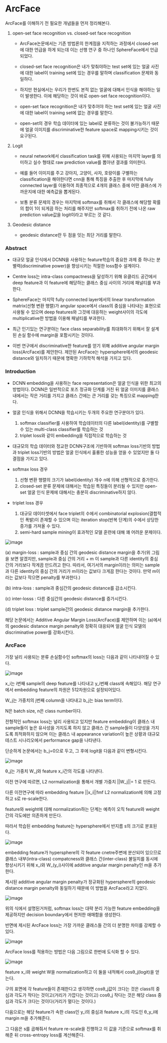# ArcFace

ArcFace를 이해하기 전 필요한 개념들을 먼저 정리해본다.

1) open-set face recognition vs. closed-set face recognition

    - ArcFace논문에서는 기존 방법론의 한계점을 지적하는 과정에서 closed-set에 대한 언급을 하게 되는데 이는 선행 연구 중 하나인 SphereFace에서 언급되었다.

    - closed-set face recognition은 내가 맞춰야하는 test set에 있는 얼굴 사진에 대한 label이 training set에 있는 경우를 말하며 classification 문제와 동일하다.

    - 하지만 현실에서는 우리가 한번도 본적 없는 얼굴에 대해서 인식을 해야하는 일이 발생한다. 이에 해당하는 것이 바로 open-set face recognition이다.

    - open-set face recognition은 내가 맞추어야 하는 test set에 있는 얼굴 사진에 대한 label이 training set에 없는 경우를 말한다.

    - open-set의 경우 학습 데이터에 있는 label로 분류하는 것이 불가능하기 때문에 얼굴 이미지를 discriminative한 feature space로 mapping시키는 것이 요구된다.


2) Logit

    - neural network에서 classification task를 위해 사용되는 마지막 layer를 의미하고 실수 형태로 raw prediction value를 뽑아낸 결과를 의미한다.

    - 예를 들어 이미지를 주고 강아지, 고양이, 사자, 호랑이를 구별하는 classification을 해야한다면 cnn을 통해 특징을 추출한 후 마지막에 fully connected layer를 이용하여 최종적으로 4개의 클래스 중에 어떤 클래스에 가까운지에 대한 예측값을 뽑게된다.

    - 보통 분류 문제의 경우는 마지막에 softmax를 취해서 각 클래스에 해당할 확률의 합이 1이 되게끔 하는 처리를 해주지만 softmax를 취하기 전에 나온 raw prediction value값을 logit이라고 부르는 것 같다.


3) Geodesic distance

    - geodesic distance란 두 점을 잇는 최단 거리를 말한다.

### Abstract

- 대규모 얼굴 인식에서 DCNN을 사용하는 feature학습의 중요한 과제 중 하나는 분별력(discriminative power)을 향상시키는 적절한 loss함수 설계이다.

- Centre loss는 intra-class compactness을 달성하기 위해 유클리드 공간에서 deep feature과 이 feature에 해당하는 클래스 중심 사이의 거리에 패널티를 부과한다. 

- SphereFace는 마지막 fully connected layer에서의 linear transformation matrix(선형 변환 행렬)가 angular space에서 class의 중심을 나타내는 표현으로 사용될 수 있으며 deep features와 그것에 대응하는 weight사이의 각도에 multiplicative한 방법을 이용해 패널티를 부과한다.

- 최근 인기있는 연구분야는 face class separability를 최대화하기 위해서 잘 설계된 손실 함수에 margin을 포함시키는 것이다. 

- 이번 연구에서 discriminative한 feature를 얻기 위해 additive angular margin loss(ArcFace)를 제안한다. 제안된 ArcFace는 hypersphere에서의 geodesic distance와 일치하기 때문에 명확한 기하학적 해석을 가지고 있다.


### Introduction

- DCNN embedding을 사용하는 face representation은 얼굴 인식을 위한 최고의 방법이다. DCNN은 일반적으로 포즈 정규화 단계를 거친 뒤 얼굴 이미지를 클래스 내에서는 작은 거리를 가지고 클래스 간에는 큰 거리를 갖는 특징으로 mapping한다.

- 얼굴 인식을 위해서 DCNN을 학습시키는 두개의 주요한 연구분야가 있다. 

  1. softmax classifier를 사용하여 학습데이터의 다른 label(identity)를 구별할 수 있는 multi-class classifier를 학습하는 것
  2. triplet loss와 같이 embedding을 직접적으로 학습하는 것

- 대규모의 학습 데이터와 정교한 DCNN구조에 기반하여 softmax loss기반의 방법과 triplet loss기반의 방법은 얼굴 인식에서 훌륭한 성능을 얻을 수 있었지만 둘 다 결점을 가지고 있다.

- softmax loss 경우
  
  1. 선형 변환 행렬의 크기가 label(identity) 개수 n에 의해 선형적으로 증가한다.
  2.  closed-set 분류 문제에 대해서는 학습된 특징들이 분리될 수 있지만 open-set 얼굴 인식 문제에 대해서는 충분히 discriminative하지 않다.

- triplet loss 경우

  1. 대규모 데이터셋에서 face triplet의 수에서 combinatorial explosion(결합적인 폭발)이 존재할 수 있으며 이는 iteration stop(반복 단계)의 수에서 상당한 증가를 가져올 수 있다.
  2. semi-hard sample mining이 효과적인 모델 훈련에 대해 꽤 어려운 문제이다.


![image](https://user-images.githubusercontent.com/66320010/162738357-212e0981-da8c-4491-ba98-c3fddd84e631.png)

(a) margin-loss : sample과 중심 간의 geodesic distance margin을 추가(위 그림을 보면 알겠지만, sample과 중심 간의 거리 + m 이 sample과 다른 identity의 중심 간의 거리보다 작게끔 만드려고 한다. 따라서, 여기서의 margin이라는 의미는 sample과 다른 identity의 중심 간의 거리가 m이라는 값보다 크게끔 한다는 것이다. 만약 m이라는 값보다 작으면 penalty를 부과한다.)

(b) intra-loss : sample과 중심간의 geodesic distance를 감소시킨다.

(c) inter-losss : 다른 중심간의 geodesic distance를 증가시킨다.

(d) triplet loss : triplet sample간의 geodesic distance margin을 추가한다.

해당 논문에서는 Additive Angular Margin Loss(ArcFace)를 제안하며 이는 (a)에서의 geodesic distance margin penalty와 정확히 대응되며 얼굴 인식 모델의 discriminative power를 강화시킨다.

### ArcFace

가장 널리 사용되는 분류 손실함수인 softmax의 loss는 다음과 같이 나타내어질 수 있다.

![image](https://user-images.githubusercontent.com/66320010/162740323-79612e9d-b973-4b2e-baf3-a9e2e4213484.png)

x_i는 i번째 sample의 deep feature를 나타내고 y_i번째 class에 속해있다. 해당 연구에서 embedding feature의 차원은 512차원으로 설정되어있다.

W_j는 가중치의 j번째 column을 나타내고 b_j는 bias term이다.

N은 batch size, n은 class number이다.

전형적인 softmax loss는 널리 사용되고 있지만 feature embedding이 클래스 내 sample들이 높은 유사성을 가지도록 하지 않고 클래스 간 sample들이 다양성을 가지도록 최적화하지 않으며 이는 클래스 내 appearance variation이 높은 상황과 대규모 테스트 시나리오에서 performance gap을 나타낸다.

단순하게 논문에서는 b_j=0으로 두고, 그 후에 logit을 다음과 같이 변형시킨다.

![image](https://user-images.githubusercontent.com/66320010/162742908-bc48735d-8803-4288-b6a1-0abaa0f59281.png)

θ_j는 가중치 W_j와 feature x_i간의 각도를 나타낸다.

이전 연구에 따르면, L2 normalization을 통해서 개별 가중치 ||W_j||= 1 로 만든다.

다른 이전연구에 따라 embedding feature ||x_i||fmf L2 normalization에 의해 고정하고 s로 re-scale한다.

feature와 weight에 대해 normalization하는 단계는 예측이 오직 feature와 weight간의 각도에만 의존하게 만든다.

따라서 학습된 embedding feature는 hypersphere에서 반지름 s의 크기로 분포된다.

![image](https://user-images.githubusercontent.com/66320010/162743861-ee82bac5-4c43-431a-a0dd-01ead69357a8.png)

embedding feature가 hypersphere의 각 feature cnetre주변에 분산되어 있으므로 클래스 내부(intra-class) compatcness와 클래스 간(inter-class) 불일치를 동시에 향상시키기 위해 x_i와 W_(y_i)사이에 additive angular margin penalty인 m을 추가한다.

제시된 additive angular margin penalty가 정규화된 hypersphere의 geodesic distance margin penalty와 동일하기 때문에 이 방법을 ArcFace라고 지었다.

![image](https://user-images.githubusercontent.com/66320010/162744310-1d306d3c-79b7-4c1a-aa4b-695a47f26c06.png)

위의 식에서 설명된거처럼, softmax loss는 대략 분리 가능한 feature embedding을 제공하지만 decision boundary에서 현저한 애매함을 생성한다.

반면에 제시된 ArcFace loss는 가장 가까운 클래스들 간의 더 분명한 차이를 강제할 수 있다.

![image](https://user-images.githubusercontent.com/66320010/162744452-3a7a0876-f338-4fdf-bebd-2a6c5055363e.png)

ArcFace loss를 적용하는 방법은 다음 그림으로 한번에 도식화 할 수 있다.

![image](https://user-images.githubusercontent.com/66320010/162744574-81c593c3-4b20-4ec3-8376-a5ce7f6bfae8.png)

feature x_i와 weight W을 normalization하고 이 둘을 내적해서 cosθ_j(logit)을 얻는다. 

구의 표면에 각 feature들이 존재한다고 생각하면 cosθ_j값이 크다는 것은 class의 중심과 각도가 작다는 것이고(거리가 가깝다는 것이고) cosθ_j 작다는 것은 해당 class 중심과 각도가 크다는 것이다(거리가 멀다는 것이다.)

다음으로는 해당 feature가 속한 class인 y_i의 중심과 feature x_i의 각도인 θ_y_i에 margin m을 추가해준다.

그 다음은 s를 곱해줘서 feature re-scale을 진행하고 이 값을 기준으로 softmax를 취해준 뒤 cross-entropy loss를 계산해준다.




